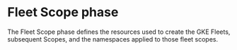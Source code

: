# Fleet Scope phase
The Fleet Scope phase defines the resources used to create the GKE Fleets, subsequent Scopes, and the namespaces applied to those fleet scopes.